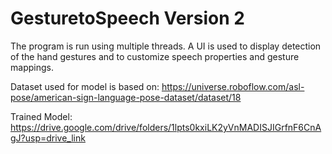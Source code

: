 # GesturetoSpeech Version 2
The program is run using multiple threads. A UI is used to display detection of the hand gestures and to customize speech properties and gesture mappings.

Dataset used for model is based on: https://universe.roboflow.com/asl-pose/american-sign-language-pose-dataset/dataset/18

Trained Model: https://drive.google.com/drive/folders/1lpts0kxiLK2yVnMADISJIGrfnF6CnAgJ?usp=drive_link


